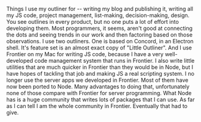 Things I use my outliner for -- writing my blog and publishing it, writing all my JS code, project management, list-making, decision-making, design. You see outlines in every product, but no one puts a lot of effort into developing them. Most programmers, it seems, aren't good at connecting the dots and seeing trends in our work and then factoring based on those observations. I use two outliners. One is based on Concord, in an Electron shell. It's feature set is an almost exact copy of "Little Outliner". And I use Frontier on my Mac for writing JS code, because I have a very well-developed code management system that runs in Frontier. I also write little utilities that are much quicker in Frontier than they would be in Node, but I have hopes of tackling that job and making JS a real scripting system. I no longer use the server apps we developed in Frontier. Most of them have now been ported to Node. Many advantages to doing that, unfortunately none of those compare with Frontier for server programming. What Node has is a huge community that writes lots of packages that I can use. As far as I can tell I am the whole community in Frontier. Eventually that had to give. 
